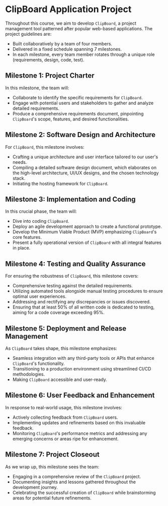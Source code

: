 # ClipBoard Application Project

Throughout this course, we aim to develop `ClipBoard`, a project management tool patterned after popular web-based applications. The project guidelines are:

- Built collaboratively by a team of four members.
- Delivered in a fixed schedule spanning 7 milestones.
- In each milestone, every team member rotates through a unique role (requirements, design, code, test).

## Milestone 1: Project Charter

In this milestone, the team will:
- Collaborate to identify the specific requirements for `ClipBoard`.
- Engage with potential users and stakeholders to gather and analyze detailed requirements.
- Produce a comprehensive requirements document, pinpointing `ClipBoard`'s scope, features, and desired functionalities.

## Milestone 2: Software Design and Architecture

For `ClipBoard`, this milestone involves:
- Crafting a unique architecture and user interface tailored to our user's needs.
- Compiling a detailed software design document, which elaborates on the high-level architecture, UI/UX designs, and the chosen technology stack.
- Initiating the hosting framework for `ClipBoard`.

## Milestone 3: Implementation and Coding

In this crucial phase, the team will:
- Dive into coding `ClipBoard`.
- Deploy an agile development approach to create a functional prototype.
- Develop the Minimum Viable Product (MVP) emphasizing `ClipBoard`'s core features.
- Present a fully operational version of `ClipBoard` with all integral features in place.

## Milestone 4: Testing and Quality Assurance

For ensuring the robustness of `ClipBoard`, this milestone covers:
- Comprehensive testing against the detailed requirements.
- Utilizing automated tools alongside manual testing procedures to ensure optimal user experiences.
- Addressing and rectifying any discrepancies or issues discovered.
- Ensuring that at least 50% of all written code is dedicated to testing, aiming for a code coverage exceeding 95%.

## Milestone 5: Deployment and Release Management

As `ClipBoard` takes shape, this milestone emphasizes:
- Seamless integration with any third-party tools or APIs that enhance `ClipBoard`'s functionality.
- Transitioning to a production environment using streamlined CI/CD methodologies.
- Making `ClipBoard` accessible and user-ready.

## Milestone 6: User Feedback and Enhancement

In response to real-world usage, this milestone involves:
- Actively collecting feedback from `ClipBoard` users.
- Implementing updates and refinements based on this invaluable feedback.
- Monitoring `ClipBoard`'s performance metrics and addressing any emerging concerns or areas ripe for enhancement.

## Milestone 7: Project Closeout

As we wrap up, this milestone sees the team:
- Engaging in a comprehensive review of the `ClipBoard` project.
- Documenting insights and lessons gathered throughout the development journey.
- Celebrating the successful creation of `ClipBoard` while brainstorming areas for potential future refinements.
